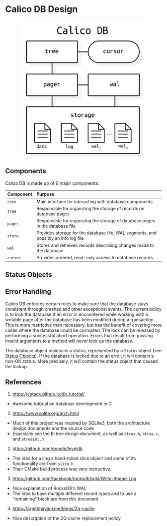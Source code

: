 # Calico DB Design

<p align="center">
  <img src="./architecture.png" width="400px" alt="Diagram of Calico DB's architecture"/>
</p>

## Components
Calico DB is made up of 6 major components:

| Component  | Purpose                                                                             |
|:-----------|:------------------------------------------------------------------------------------|
| `core`     | Main interface for interacting with database components                             |
| `tree`     | Responsible for organizing the storage of records on database pages                 |
| `pager`    | Responsible for organizing the storage of database pages in the database file       |
| `store`    | Provides storage for the database file, WAL segments, and possibly an info log file |
| `wal`      | Stores and retrieves records describing changes made to the database                |
| `cursor`   | Provides ordered, read-only access to database records.                             |

## Status Objects

[//]: # (TODO)

## Error Handling
Calico DB enforces certain rules to make sure that the database stays consistent through crashes and other exceptional events.
The current policy is to lock the database if an error is encountered while working with a writable page after the database has been modified during a transaction.
This is more restrictive than necessary, but has the benefit of covering more cases where the database could be corrupted.
The lock can be released by performing a successful abort operation.
Errors that result from passing invalid arguments to a method will never lock up the database.

The database object maintains a status, represented by a `Status` object (see [Status Objects](#status-objects)).
If the database is locked due to an error, it will contain a non-OK status.
More precisely, it will contain the status object that caused the lockup.

## References
1. https://cstack.github.io/db_tutorial/
  + Awesome tutorial on database development in C
2. https://www.sqlite.org/arch.html
  + Much of this project was inspired by SQLite3, both the architecture design documents and the source code
  + Especially see the B-tree design document, as well as `btree.h`, `btree.c`, and `btreeInt.h`
2. https://github.com/google/leveldb
  + The idea for using a hand-rolled slice object and some of its functionality are from `slice.h`.
  + Their CMake build process was very instructive.
3. https://github.com/facebook/rocksdb/wiki/Write-Ahead-Log
  + Nice explanation of RocksDB's WAL
  + The idea to have multiple different record types and to use a "remaining" block are from this document
4. https://arpitbhayani.me/blogs/2q-cache
  + Nice description of the 2Q cache replacement policy
